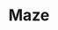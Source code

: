 ---
title: "Maze"
index:
  - maze
permalink: /spells/maze/
tags:
  - Spell
  - 8th Level
  - Conjuration
available_for:
  - Wizard
level: "8th Level"
school: "Conjuration"
range: "60 ft"
comp:
  - V
  - S
duration: "10 Minutes"
concentration: true
description: |
  You banish a creature that you can see within range into a labyrinthine demiplane. The target remains there for the duration or until it escapes the maze.

  The target can use its action to attempt to escape. When it does so, it makes a DC 20 Intelligence check. If it succeeds, it escapes, and the spell ends (a minotaur or goristro demon automatically succeeds).

  When the spell ends, the target reappears in the space it left or, if that space is occupied, in the nearest unoccupied space.
excerpt: "You banish a creature that you can see within range into a labyrinthine demiplane."
source: "Basic Rules"
---